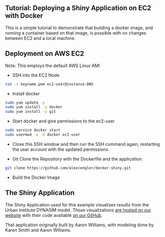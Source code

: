 
## Tutorial: Deploying a Shiny Application on EC2 with Docker 

This is a simple tutorial to demonstrate that building a docker image, and running a container based on that image, is possible with no changes between EC2 and a local machine.

## Deployment on AWS EC2
Note: This employs the default AWS Linux AMI

* SSH into the EC2 Node
```bash
ssh -i keyname.pem ec2-user@instance-DNS
```

* Install docker
```bash
sudo yum update -y
sudo yum install -y docker
sudo yum install -y git
```

* Start docker and give permissions to the ec2-user
```bash
sudo service docker start
sudo usermod -a -G docker ec2-user
```

* Close this SSH window and then run the SSH command again, restarting the user account with the updated permissions.

* Git Clone the Repository with the Dockerfile and the application:
```bash
git clone https://github.com/alexcengler/docker-shiny.git
```

* Build the Docker Image





## The Shiny Application

The Shiny Application used for this example visualizes results from the Urban Institute DYNASIM model. Those visualizations [are hosted on our website](https://www.urban.org/policy-centers/cross-center-initiatives/program-retirement-policy/projects/dynasim-visualizing-older-americans-future-well-being/fiscal-health-social-security) with their code available [on our GitHub](https://github.com/UrbanInstitute/dynasim-shiny1).

That application originally built by Aaron Williams, with modeling done by Karen Smith and Aaron Williams.
